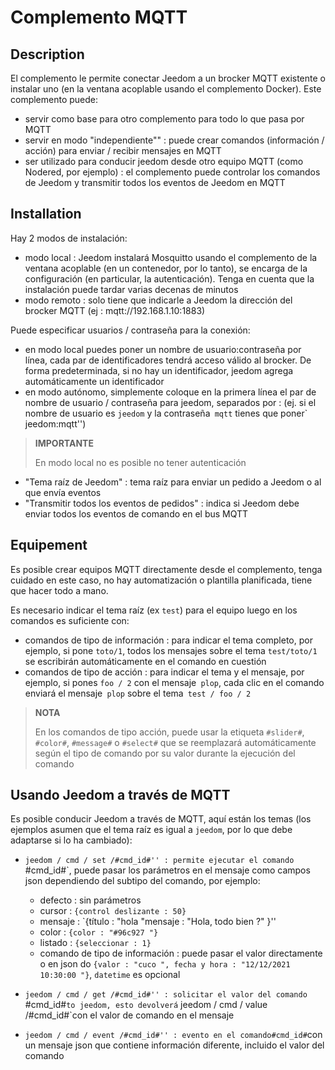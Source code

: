 # Complemento MQTT

## Description

El complemento le permite conectar Jeedom a un brocker MQTT existente o instalar uno (en la ventana acoplable usando el complemento Docker). Este complemento puede:

- servir como base para otro complemento para todo lo que pasa por MQTT
- servir en modo "independiente"" : puede crear comandos (información / acción) para enviar / recibir mensajes en MQTT
- ser utilizado para conducir jeedom desde otro equipo MQTT (como Nodered, por ejemplo) : el complemento puede controlar los comandos de Jeedom y transmitir todos los eventos de Jeedom en MQTT

## Installation

Hay 2 modos de instalación:

- modo local : Jeedom instalará Mosquitto usando el complemento de la ventana acoplable (en un contenedor, por lo tanto), se encarga de la configuración (en particular, la autenticación). Tenga en cuenta que la instalación puede tardar varias decenas de minutos
- modo remoto : solo tiene que indicarle a Jeedom la dirección del brocker MQTT (ej : mqtt://192.168.1.10:1883)

Puede especificar usuarios / contraseña para la conexión:

- en modo local puedes poner un nombre de usuario:contraseña por línea, cada par de identificadores tendrá acceso válido al brocker. De forma predeterminada, si no hay un identificador, jeedom agrega automáticamente un identificador
- en modo autónomo, simplemente coloque en la primera línea el par de nombre de usuario / contraseña para jeedom, separados por : (ej. si el nombre de usuario es `jeedom` y la contraseña` mqtt` tienes que poner` jeedom:mqtt'')

>**IMPORTANTE**
>
>En modo local no es posible no tener autenticación

- "Tema raíz de Jeedom" : tema raíz para enviar un pedido a Jeedom o al que envía eventos
- "Transmitir todos los eventos de pedidos" : indica si Jeedom debe enviar todos los eventos de comando en el bus MQTT

## Equipement

Es posible crear equipos MQTT directamente desde el complemento, tenga cuidado en este caso, no hay automatización o plantilla planificada, tiene que hacer todo a mano.

Es necesario indicar el tema raíz (ex `test`) para el equipo luego en los comandos es suficiente con:

- comandos de tipo de información : para indicar el tema completo, por ejemplo, si pone `toto/1`, todos los mensajes sobre el tema `test/toto/1` se escribirán automáticamente en el comando en cuestión
- comandos de tipo de acción : para indicar el tema y el mensaje, por ejemplo, si pones `foo / 2` con el mensaje` plop`, cada clic en el comando enviará el mensaje` plop` sobre el tema` test / foo / 2`

>**NOTA**
>
>En los comandos de tipo acción, puede usar la etiqueta `#slider#`, `#color#`, `#message#` o `#select#` que se reemplazará automáticamente según el tipo de comando por su valor durante la ejecución del comando

## Usando Jeedom a través de MQTT

Es posible conducir Jeedom a través de MQTT, aquí están los temas (los ejemplos asumen que el tema raíz es igual a `jeedom`, por lo que debe adaptarse si lo ha cambiado):

- `jeedom / cmd / set /#cmd_id#'' : permite ejecutar el comando `#cmd_id#`, puede pasar los parámetros en el mensaje como campos json dependiendo del subtipo del comando, por ejemplo:

  - defecto : sin parámetros
  - cursor : `{control deslizante : 50} `
  - mensaje : `{título : "hola "mensaje : "Hola, todo bien ?" }''
  - color : `{color : "#96c927 "}`
  - listado : `{seleccionar : 1} `
  - comando de tipo de información : puede pasar el valor directamente o en json do `{valor : "cuco ", fecha y hora : "12/12/2021 10:30:00 "}`, `datetime` es opcional
- `jeedom / cmd / get /#cmd_id#'' : solicitar el valor del comando `#cmd_id#`to jeedom, esto devolverá` jeedom / cmd / value /#cmd_id#`con el valor de comando en el mensaje
- `jeedom / cmd / event /#cmd_id#'' : evento en el comando#cmd_id#`con un mensaje json que contiene información diferente, incluido el valor del comando
